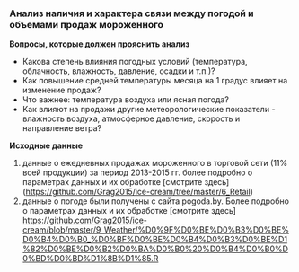 ### Анализ наличия и характера связи между погодой и объемами продаж мороженного 
**Вопросы, которые должен прояснить анализ**
* Какова степень влияния погодных условий (температура, облачность, влажность, давление, осадки и т.п.)? 
* Как повышение средней температуры месяца на 1 градус влияет на изменение продаж? 
* Что важнее: температура  воздуха или ясная погода?
* Как влияют на продажи другие метеорологические показатели - влажность воздуха, атмосферное давление, скорость и направление ветра?

**Исходные данные**  
1. данные о ежедневных продажах мороженного в торговой сети (11% всей продукции) за период 2013-2015 гг.
более подробно о параметрах данных и их обработке [смотрите здесь] (https://github.com/Grag2015/ice-cream/tree/master/6_Retail)
2. данные о погоде были получены с сайта pogoda.by. Более подробно о параметрах данных и их обработке [смотрите здесь] https://github.com/Grag2015/ice-cream/blob/master/9_Weather/%D0%9F%D0%BE%D0%B3%D0%BE%D0%B4%D0%B0_%D0%BF%D0%BE%D0%B4%D0%B3%D0%BE%D1%82%D0%BE%D0%B2%D0%BA%D0%B0%20%D0%B4%D0%B0%D0%BD%D0%BD%D1%8B%D1%85.R

